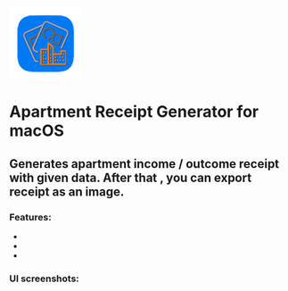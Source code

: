 
<img src="/aptreceipt/Assets.xcassets/Logo.imageset/aparment_macos-3@128.png" width="128"/>

# Apartment Receipt Generator for macOS

## Generates apartment income / outcome receipt with given data. After that , you can export receipt as an image.

### Features:

*
*
*


### UI screenshots:
